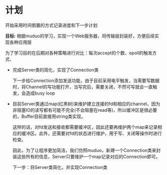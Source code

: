 # 计划

开始采用时间倒置的方式记录进度和下一步计划

**目标:** 根据muduo的学习，实现一个Web服务器，将传输层封装好，方便后续实现各种应用层

为了学习目的在后期对各种策略进行对比：每次accept的个数、epoll的触发方式、



* 完成Server类的简化，实现了Connection类

  下一步给Connection添加发送功能，由于目前采用电平触发，当需要写数据时，将Channel的写功能打开，当写完后，需要关闭，不然可写就会一直触发，会造成busy loop

  

* 目前Server类通过map(红黑树)来维护建立连接的fd和相应的channel，因为非阻塞IO的读写都有可能不完全(不会阻塞在read等)，所以缓冲区是很必要的，Buffer目前直接用string类实现。

  这样的话，对fd发送和接收都需要缓冲区，因此还要再维护两个map来记录相应的缓冲区。此外，还需要对fd的状态进行维护，用于写、关闭等操作时进行检查。

  因此，为了让程序更加简洁，我们仿照muduo，新建一个Connection类来封装这些所有的信息，Server只要维护一个map记录对应的Connection即可。

  下一步：将Server类简化，并实现Connection类

